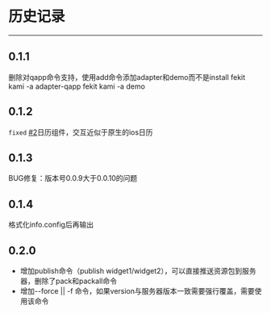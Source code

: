 # 历史记录

---

## 0.1.1
删除对qapp命令支持，使用add命令添加adapter和demo而不是install
fekit kami -a adapter-qapp
fekit kami -a demo


## 0.1.2

`fixed` [#2](http://gitlab.corp.qunar.com/kami/kamibuilder/issues/2)日历组件，交互近似于原生的ios日历

## 0.1.3
BUG修复：版本号0.0.9大于0.0.10的问题

## 0.1.4
格式化info.config后再输出

## 0.2.0
* 增加publish命令（publish widget1/widget2），可以直接推送资源包到服务器，删除了pack和packall命令
* 增加--force || -f 命令，如果version与服务器版本一致需要强行覆盖，需要使用该命令
